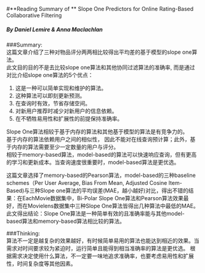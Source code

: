 #**Reading Summary of ** Slope One Predictors for Online Rating-Based Collaborative Filtering    
##### By Daniel Lemire & Anna Maclachlan    
    
###Summary:     
这篇文章介绍了三种对物品评分两两相比较得出平均差的基于模型的slope one算法。    
此文目的目的不是去比较slope one算法和其他协同过滤算法的准确率, 而是通过对比介绍slope one算法的5个优点：    
1. 这是一种可以简单实现和维护的算法。    
2. 这种算法可以即刻更新预测。    
3. 在查询时有效，节省存储空间。    
4. 对新用户推荐时减少对新用户的信息依赖。    
5. 在不牺牲易用性和扩展性的前提保持准确率。    
    
Slope One算法相较于基于内存的算法和其他基于模型的算法是有竞争力的。    
基于内存的算法依赖用户之间的相似性， 因此不能对在线查询预计算；此外，基于内存的算法需要至少一定数量的用户与评分。    
相较于memory-based算法，model-based的算法可以快速响应查询，但有更高的学习和更新成本。当查询速度很重要时，model-based算法是更优选。
    
这篇文章选择了memory-based的Pearson算法，model-based的三种baseline schemes（Per User Average, Bias From Mean, Adjusted Cosine Item-Based)与三种Slope one算法的平均误差(MAE，越小越好)对比，得出不错的结果：在EachMovie数据集中，Bi-Polar Slope One算法和Pearson算法效果最好，而在Movielens数据集中三种Slope One算法皆得出几种算法中最低的MAE。    
此文得出结论：Slope One算法是一种简单有效的且准确率能与其他model-based算法和memory-based算法相比较的算法。    
    
###Thinking:    
算法不一定是越复杂的效果越好，有时候简单易用的算法也能达到相近的效果。当需求对时间要求较为紧迫时，运行简单且能得到相当准确率的算法是更优选。
根据需求决定使用什么算法，不一定要一味地追求准确率，也要考虑易用性和扩展性，时间复杂度等其他因素。    